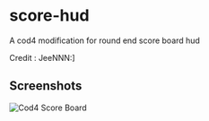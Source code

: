 # score-hud

 A cod4 modification for round end score board hud
 
 Credit : JeeNNN:]

## Screenshots

![Cod4 Score Board](https://i.imgur.com/OBq6f2B.png)

